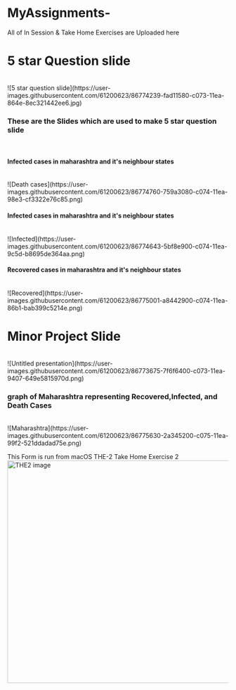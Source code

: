 # MyAssignments-

All of In Session & Take Home Exercises are Uploaded here
<br>
<h1>5 star Question slide</h1><br>
![5 star question slide](https://user-images.githubusercontent.com/61200623/86774239-fad11580-c073-11ea-864e-8ec321442ee6.jpg)<br>
<h3>These are the Slides which are used to make 5 star question slide</h3><br>
<h4>Infected cases in maharashtra and it's neighbour  states</h4><br>
![Death cases](https://user-images.githubusercontent.com/61200623/86774760-759a3080-c074-11ea-98e3-cf3322e76c85.png)<br>
<h4>Infected cases in maharashtra and it's neighbour  states</h4><br>
![Infected](https://user-images.githubusercontent.com/61200623/86774643-5bf8e900-c074-11ea-9c5d-b8695de364aa.png)<br>
<h4>Recovered cases in maharashtra and it's neighbour  states</h4><br>
![Recovered](https://user-images.githubusercontent.com/61200623/86775001-a8442900-c074-11ea-86b1-bab399c5214e.png)<br>

<h1>Minor Project Slide</h1><br>
![Untitled presentation](https://user-images.githubusercontent.com/61200623/86773675-7f6f6400-c073-11ea-9407-649e5815970d.png)<br>
<h3>graph of Maharashtra representing Recovered,Infected, and Death Cases</h3><br>
![Maharashtra](https://user-images.githubusercontent.com/61200623/86775630-2a345200-c075-11ea-99f2-521ddadad75e.png)<br>

This Form is run from macOS 
THE-2 Take Home Exercise 2
<br>
<img width="506" alt="THE2 image" src="https://user-images.githubusercontent.com/61200623/86533144-8b7ce980-beec-11ea-87a8-eb1ef9c03d03.png">

